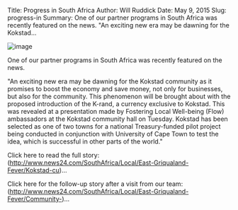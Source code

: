 Title: Progress in South Africa
Author: Will Ruddick
Date: May 9, 2015
Slug: progress-in
Summary: One of our partner programs in South Africa was recently featured on the news. "An exciting new era may be dawning for the Kokstad...

![image](/images/blog/progress-in1.webp)

One of our partner programs in South Africa was recently featured on the
news.

"An exciting new era may be dawning for the Kokstad community as it
promises to boost the economy and save money, not only­ for businesses,
but also for the community. This phenomenon will be brought about with
the proposed introduction of the K-rand, a currency exclusive to
Kokstad. This was revealed at a presentation made by Fostering Local
Well-being­ (Flow) ambassadors at the Kokstad community hall on
Tuesday­. Kokstad has been selected as one of two towns for a national
Treasury-funded pilot project being conducted in conjunction with
University of Cape Town to test the idea, which is successful in other
parts of the world."

Click here to read the full story:
(http://www.news24.com/SouthAfrica/Local/East-Griqualand-Fever/Kokstad-cu)...

Click here for the follow-up story after a visit from our team:
(http://www.news24.com/SouthAfrica/Local/East-Griqualand-Fever/Community-)...
